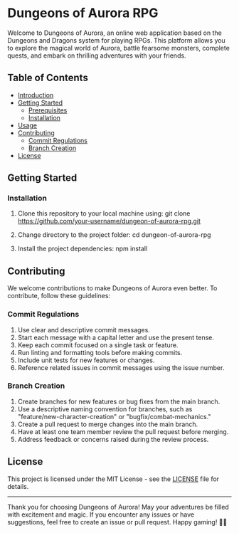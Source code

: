 # Dungeons of Aurora RPG

Welcome to Dungeons of Aurora, an online web application based on the Dungeons and Dragons system for playing RPGs. This platform allows you to explore the magical world of Aurora, battle fearsome monsters, complete quests, and embark on thrilling adventures with your friends.

## Table of Contents

- [Introduction](#dungeon-of-aurora-rpg)
- [Getting Started](#getting-started)
  - [Prerequisites](#prerequisites)
  - [Installation](#installation)
- [Usage](#usage)
- [Contributing](#contributing)
  - [Commit Regulations](#commit-regulations)
  - [Branch Creation](#branch-creation)
- [License](#license)

## Getting Started

### Installation

1. Clone this repository to your local machine using:
git clone https://github.com/your-username/dungeon-of-aurora-rpg.git

2. Change directory to the project folder:
cd dungeon-of-aurora-rpg

3. Install the project dependencies:
npm install

## Contributing

We welcome contributions to make Dungeons of Aurora even better. To contribute, follow these guidelines:

### Commit Regulations

1. Use clear and descriptive commit messages.
2. Start each message with a capital letter and use the present tense.
3. Keep each commit focused on a single task or feature.
4. Run linting and formatting tools before making commits.
5. Include unit tests for new features or changes.
6. Reference related issues in commit messages using the issue number.

### Branch Creation

1. Create branches for new features or bug fixes from the main branch.
2. Use a descriptive naming convention for branches, such as "feature/new-character-creation" or "bugfix/combat-mechanics."
3. Create a pull request to merge changes into the main branch.
4. Have at least one team member review the pull request before merging.
5. Address feedback or concerns raised during the review process.

## License

This project is licensed under the MIT License - see the [LICENSE](LICENSE) file for details.

---

Thank you for choosing Dungeons of Aurora! May your adventures be filled with excitement and magic. If you encounter any issues or have suggestions, feel free to create an issue or pull request. Happy gaming! 🐉✨





